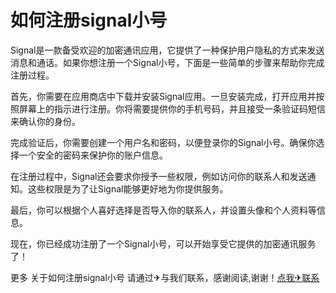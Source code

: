# 如何注册signal小号

Signal是一款备受欢迎的加密通讯应用，它提供了一种保护用户隐私的方式来发送消息和通话。如果你想注册一个Signal小号，下面是一些简单的步骤来帮助你完成注册过程。

首先，你需要在应用商店中下载并安装Signal应用。一旦安装完成，打开应用并按照屏幕上的指示进行注册。你将需要提供你的手机号码，并且接受一条验证码短信来确认你的身份。

完成验证后，你需要创建一个用户名和密码，以便登录你的Signal小号。确保你选择一个安全的密码来保护你的账户信息。

在注册过程中，Signal还会要求你授予一些权限，例如访问你的联系人和发送通知。这些权限是为了让Signal能够更好地为你提供服务。

最后，你可以根据个人喜好选择是否导入你的联系人，并设置头像和个人资料等信息。

现在，你已经成功注册了一个Signal小号，可以开始享受它提供的加密通讯服务了！

更多 关于如何注册signal小号 请通过✈与我们联系，感谢阅读,谢谢！[点我✈联系](https://www.k02.cc)